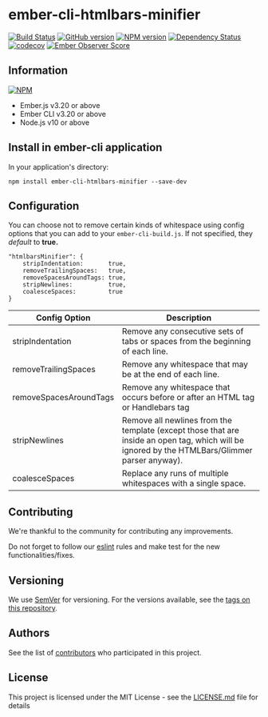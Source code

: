 # ember-cli-htmlbars-minifier

[![Build Status](https://travis-ci.org/BBVAEngineering/ember-cli-htmlbars-minifier.svg?branch=master)](https://travis-ci.org/BBVAEngineering/ember-cli-htmlbars-minifier)
[![GitHub version](https://badge.fury.io/gh/BBVAEngineering%2Fember-cli-htmlbars-minifier.svg)](https://badge.fury.io/gh/BBVAEngineering%2Fember-cli-htmlbars-minifier)
[![NPM version](https://badge.fury.io/js/ember-cli-htmlbars-minifier.svg)](https://badge.fury.io/js/ember-cli-htmlbars-minifier)
[![Dependency Status](https://david-dm.org/BBVAEngineering/ember-cli-htmlbars-minifier.svg)](https://david-dm.org/BBVAEngineering/ember-cli-htmlbars-minifier)
[![codecov](https://codecov.io/gh/BBVAEngineering/ember-cli-htmlbars-minifier/branch/master/graph/badge.svg)](https://codecov.io/gh/BBVAEngineering/ember-cli-htmlbars-minifier)
[![Ember Observer Score](https://emberobserver.com/badges/ember-cli-htmlbars-minifier.svg)](https://emberobserver.com/addons/ember-cli-htmlbars-minifier)

## Information

[![NPM](https://nodei.co/npm/ember-cli-htmlbars-minifier.png?downloads=true&downloadRank=true)](https://nodei.co/npm/ember-cli-htmlbars-minifier/)

* Ember.js v3.20 or above
* Ember CLI v3.20 or above
* Node.js v10 or above

## Install in ember-cli application

In your application's directory:
```
npm install ember-cli-htmlbars-minifier --save-dev
```

## Configuration

You can choose not to remove certain kinds of whitespace using config options that you can add to your `ember-cli-build.js`. If not specified, they *default* to **true.**

```
"htmlbarsMinifier": {
    stripIndentation:       true,
    removeTrailingSpaces:   true,
    removeSpacesAroundTags: true,
    stripNewlines:          true,
    coalesceSpaces:         true
}
```

Config Option | Description |
--- | --- |
|stripIndentation        | Remove any consecutive sets of tabs or spaces from the beginning of each line.
|removeTrailingSpaces    | Remove any whitespace that may be at the end of each line.
|removeSpacesAroundTags  | Remove any whitespace that occurs before or after an HTML tag or Handlebars tag
|stripNewlines           | Remove all newlines from the template (except those that are inside an open tag, which will be ignored by the HTMLBars/Glimmer parser anyway).
|coalesceSpaces          | Replace any runs of multiple whitespaces with a single space.

## Contributing

We're thankful to the community for contributing any improvements.

Do not forget to follow our [eslint](https://github.com/BBVAEngineering/javascript/tree/master/eslint-config-bbva) rules and make test for the new functionalities/fixes.

## Versioning

We use [SemVer](http://semver.org/) for versioning. For the versions available, see the [tags on this repository](https://github.com/BBVAEngineering/ember-cli-htmlbars-minifier/tags).


## Authors

See the list of [contributors](https://github.com/BBVAEngineering/ember-cli-htmlbars-minifier/graphs/contributors) who participated in this project.

## License

This project is licensed under the MIT License - see the [LICENSE.md](LICENSE.md) file for details

